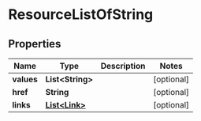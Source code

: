 

# ResourceListOfString

## Properties

Name | Type | Description | Notes
------------ | ------------- | ------------- | -------------
**values** | **List&lt;String&gt;** |  |  [optional]
**href** | **String** |  |  [optional]
**links** | [**List&lt;Link&gt;**](Link.md) |  |  [optional]



